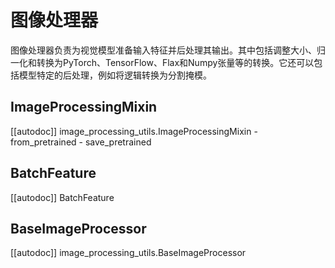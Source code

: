 <!--版权所有2022年The HuggingFace团队保留所有权利。

根据Apache许可证2.0版（“许可证”）的规定，除非符合许可证，否则您不得使用此文件。
您可以获取许可证的副本：

http://www.apache.org/licenses/LICENSE-2.0

除非适用法律要求或书面同意，根据许可证分发的软件是基于"原样"分发的，不附带任何明示或暗示的担保。请查看许可证以了解许可证下的特定语言和限制。

⚠️请注意，此文件为Markdown格式，但包含我们doc-builder（类似于MDX）的特定语法，可能无法正确渲染在您的Markdown查看器中。-->

# 图像处理器

图像处理器负责为视觉模型准备输入特征并后处理其输出。其中包括调整大小、归一化和转换为PyTorch、TensorFlow、Flax和Numpy张量等的转换。它还可以包括模型特定的后处理，例如将逻辑转换为分割掩模。

## ImageProcessingMixin

[[autodoc]] image_processing_utils.ImageProcessingMixin
    - from_pretrained
    - save_pretrained

## BatchFeature

[[autodoc]] BatchFeature

## BaseImageProcessor

[[autodoc]] image_processing_utils.BaseImageProcessor